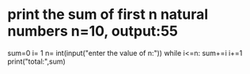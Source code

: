 # print the sum of first n natural numbers n=10, output:55
sum=0
i= 1
n= int(input("enter the value of n:"))
while i<=n:
    sum+=i
    i+=1
print("total:",sum)

